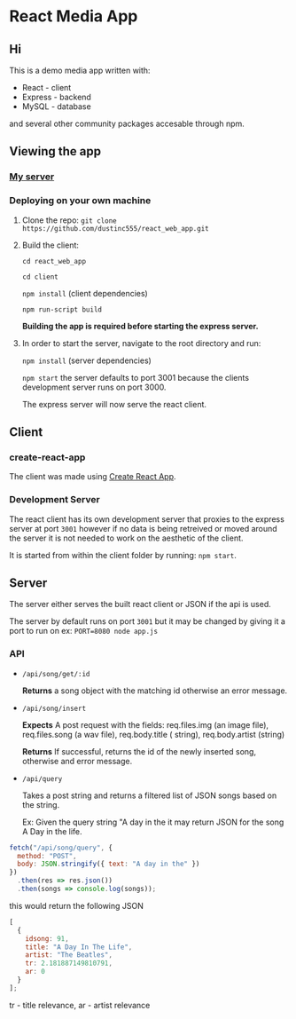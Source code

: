 # React Media App

## Hi

This is a demo media app written with:

- React - client
- Express - backend
- MySQL - database

and several other community packages accesable through npm.

## Viewing the app

### [My server](http://react-media-app.duckdns.org/)

### Deploying on your own machine

1. Clone the repo: `git clone https://github.com/dustinc555/react_web_app.git`

2. Build the client:

   `cd react_web_app`

   `cd client`

   `npm install` (client dependencies)

   `npm run-script build`

   <b>Building the app is required before starting the express server.</b>

3. In order to start the server, navigate to the root directory and run:

   `npm install` (server dependencies)

   `npm start` the server defaults to port 3001 because the clients development server runs on port 3000.

   The express server will now serve the react client.

## Client

### create-react-app

The client was made using [Create React App](https://create-react-app.dev/).

### Development Server

The react client has its own development server that proxies to the express server at port `3001` however if no data is being retreived or moved around the server it is not needed to work on the aesthetic of the client.

It is started from within the client folder by running: `npm start`.

## Server

The server either serves the built react client or JSON if the api is used.

The server by default runs on port `3001` but it may be changed by giving it a port to run on ex: `PORT=8080 node app.js`

### API

- `/api/song/get/:id`

  <b>Returns</b> a song object with the matching id otherwise an error message.

- `/api/song/insert`

  <b>Expects</b> A post request with the fields: req.files.img (an image file), req.files.song (a wav file), req.body.title ( string), req.body.artist (string)

  <b>Returns</b> If successful, returns the id of the newly inserted song, otherwise and error message.

- `/api/query`

  Takes a post string and returns a filtered list of JSON songs based on the string.

  Ex: Given the query string "A day in the it may return JSON for the song A Day in the life.

```js
fetch("/api/song/query", {
  method: "POST",
  body: JSON.stringify({ text: "A day in the" })
})
  .then(res => res.json())
  .then(songs => console.log(songs));
```

this would return the following JSON

```js
[
  {
    idsong: 91,
    title: "A Day In The Life",
    artist: "The Beatles",
    tr: 2.181887149810791,
    ar: 0
  }
];
```

tr - title relevance,
ar - artist relevance
